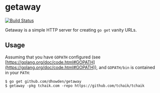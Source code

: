 # getaway
[![Build Status](https://travis-ci.org/dhowden/getaway.svg?branch=master)](https://travis-ci.org/dhowden/getaway)

Getaway is a simple HTTP server for creating `go get` vanity URLs.

## Usage

Assuming that you have `GOPATH` configured (see [https://golang.org/doc/code.html#GOPATH](https://golang.org/doc/code.html#GOPATH)), and `GOPATH/bin` is contained in your `PATH`:

    $ go get github.com/dhowden/getaway
    $ getaway -pkg tchaik.com -repo https://github.com/tchaik/tchaik
